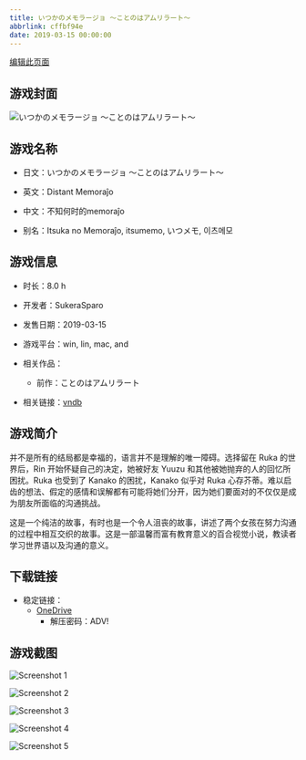 ```yaml
---
title: いつかのメモラージョ ～ことのはアムリラート～
abbrlink: cffbf94e
date: 2019-03-15 00:00:00
---
```

[编辑此页面](https://github.com/ACG-3/ADV3-source/blob/main/source/_posts/games/%E3%81%84%E3%81%A4%E3%81%8B%E3%81%AE%E3%83%A1%E3%83%A2%E3%83%A9%E3%83%BC%E3%82%B8%E3%83%A7%20%EF%BD%9E%E3%81%93%E3%81%A8%E3%81%AE%E3%81%AF%E3%82%A2%E3%83%A0%E3%83%AA%E3%83%A9%E3%83%BC%E3%83%88%EF%BD%9E.md)

## 游戏封面

![いつかのメモラージョ ～ことのはアムリラート～](https://pan.timero.xyz/d/onedrive/img_lib_001/%E3%81%84%E3%81%A4%E3%81%8B%E3%81%AE%E3%83%A1%E3%83%A2%E3%83%A9%E3%83%BC%E3%82%B8%E3%83%A7%20%EF%BD%9E%E3%81%93%E3%81%A8%E3%81%AE%E3%81%AF%E3%82%A2%E3%83%A0%E3%83%AA%E3%83%A9%E3%83%BC%E3%83%88%EF%BD%9E_cover.avif)


## 游戏名称

- 日文：いつかのメモラージョ ～ことのはアムリラート～
- 英文：Distant Memoraĵo
- 中文：不知何时的memoraĵo

- 别名：Itsuka no Memoraĵo, itsumemo, いつメモ, 이츠메모


## 游戏信息

- 时长：8.0 h
- 开发者：SukeraSparo
- 发售日期：2019-03-15
- 游戏平台：win, lin, mac, and
- 相关作品：
   - 前作：ことのはアムリラート

- 相关链接：[vndb](https://vndb.org/v23230)


## 游戏简介

并不是所有的结局都是幸福的，语言并不是理解的唯一障碍。选择留在 Ruka 的世界后，Rin 开始怀疑自己的决定，她被好友 Yuuzu 和其他被她抛弃的人的回忆所困扰。Ruka 也受到了 Kanako 的困扰，Kanako 似乎对 Ruka 心存芥蒂。难以启齿的想法、假定的感情和误解都有可能将她们分开，因为她们要面对的不仅仅是成为朋友所面临的沟通挑战。

这是一个纯洁的故事，有时也是一个令人沮丧的故事，讲述了两个女孩在努力沟通的过程中相互交织的故事。这是一部温馨而富有教育意义的百合视觉小说，教读者学习世界语以及沟通的意义。




## 下载链接

- 稳定链接：
    - [OneDrive](https://pan.timero.xyz/onedrive/adv_lib_001/%E3%81%84%E3%81%A4%E3%81%8B%E3%81%AE%E3%83%A1%E3%83%A2%E3%83%A9%E3%83%BC%E3%82%B8%E3%83%A7%20%EF%BD%9E%E3%81%93%E3%81%A8%E3%81%AE%E3%81%AF%E3%82%A2%E3%83%A0%E3%83%AA%E3%83%A9%E3%83%BC%E3%83%88%EF%BD%9E)
        - 解压密码：ADV!



## 游戏截图


![Screenshot 1](https://pan.timero.xyz/d/onedrive/img_lib_001/%E3%81%84%E3%81%A4%E3%81%8B%E3%81%AE%E3%83%A1%E3%83%A2%E3%83%A9%E3%83%BC%E3%82%B8%E3%83%A7%20%EF%BD%9E%E3%81%93%E3%81%A8%E3%81%AE%E3%81%AF%E3%82%A2%E3%83%A0%E3%83%AA%E3%83%A9%E3%83%BC%E3%83%88%EF%BD%9E_Screenshot_1.avif)

![Screenshot 2](https://pan.timero.xyz/d/onedrive/img_lib_001/%E3%81%84%E3%81%A4%E3%81%8B%E3%81%AE%E3%83%A1%E3%83%A2%E3%83%A9%E3%83%BC%E3%82%B8%E3%83%A7%20%EF%BD%9E%E3%81%93%E3%81%A8%E3%81%AE%E3%81%AF%E3%82%A2%E3%83%A0%E3%83%AA%E3%83%A9%E3%83%BC%E3%83%88%EF%BD%9E_Screenshot_2.avif)

![Screenshot 3](https://pan.timero.xyz/d/onedrive/img_lib_001/%E3%81%84%E3%81%A4%E3%81%8B%E3%81%AE%E3%83%A1%E3%83%A2%E3%83%A9%E3%83%BC%E3%82%B8%E3%83%A7%20%EF%BD%9E%E3%81%93%E3%81%A8%E3%81%AE%E3%81%AF%E3%82%A2%E3%83%A0%E3%83%AA%E3%83%A9%E3%83%BC%E3%83%88%EF%BD%9E_Screenshot_3.avif)

![Screenshot 4](https://pan.timero.xyz/d/onedrive/img_lib_001/%E3%81%84%E3%81%A4%E3%81%8B%E3%81%AE%E3%83%A1%E3%83%A2%E3%83%A9%E3%83%BC%E3%82%B8%E3%83%A7%20%EF%BD%9E%E3%81%93%E3%81%A8%E3%81%AE%E3%81%AF%E3%82%A2%E3%83%A0%E3%83%AA%E3%83%A9%E3%83%BC%E3%83%88%EF%BD%9E_Screenshot_4.avif)

![Screenshot 5](https://pan.timero.xyz/d/onedrive/img_lib_001/%E3%81%84%E3%81%A4%E3%81%8B%E3%81%AE%E3%83%A1%E3%83%A2%E3%83%A9%E3%83%BC%E3%82%B8%E3%83%A7%20%EF%BD%9E%E3%81%93%E3%81%A8%E3%81%AE%E3%81%AF%E3%82%A2%E3%83%A0%E3%83%AA%E3%83%A9%E3%83%BC%E3%83%88%EF%BD%9E_Screenshot_5.avif)

